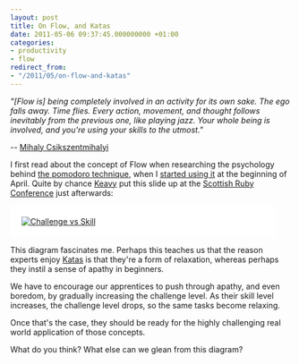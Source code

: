 ```yaml
---
layout: post
title: On Flow, and Katas
date: 2011-05-06 09:37:45.000000000 +01:00
categories:
- productivity
- flow
redirect_from:
- "/2011/05/on-flow-and-katas"
---
```

<p><i>"[Flow is] being completely involved in an activity for its own sake. The ego falls away. Time flies. Every action, movement, and thought follows inevitably from the previous one, like playing jazz. Your whole being is involved, and you're using your skills to the utmost."</i></p>

-- [Mihaly Csikszentmihalyi](http://en.wikipedia.org/wiki/Mihaly_Csikszentmihalyi)

I first read about the concept of Flow when researching the psychology behind [the pomodoro technique](http://www.pomodorotechnique.com), when I [started using it](/2011/03/pomodoros-done-hopefully-right) at the beginning of April. Quite by chance [Keavy](http://twitter.com/keavy) put this slide up at the [Scottish Ruby Conference](http://scottishrubyconference.com) just afterwards:

<div style="background-color:white; padding:20px; margin-right:30px">
<a href='http://en.wikipedia.org/wiki/File:Challenge_vs_skill.svg'><img src="http://upload.wikimedia.org/wikipedia/commons/f/f6/Challenge_vs_skill.svg" alt="Challenge vs Skill"/></a>
</div>

This diagram fascinates me. Perhaps this teaches us that the reason experts enjoy [Katas](/2011/03/are-coding-katas-really-worth-it) is that they're a form of relaxation, whereas perhaps they instil a sense of apathy in beginners.

We have to encourage our apprentices to push through apathy, and even boredom, by gradually increasing the challenge level. As their skill level increases, the challenge level drops, so the same tasks become relaxing.

Once that's the case, they should be ready for the highly challenging real world application of those concepts.

What do you think? What else can we glean from this diagram?

